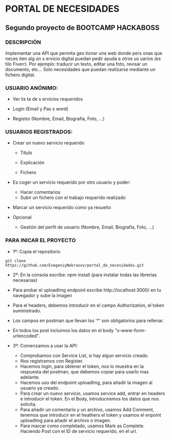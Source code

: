# **PORTAL DE NECESIDADES**
## Segundo proyecto de BOOTCAMP HACKABOSS

### **DESCRIPCIÓN**
Implementar  una API  que permita  ges tionar una web donde  pers onas  que neces iten alg ún 
s ervicio digital puedan  pedir ayuda a otros  us uarios  (es tilo Fiverr). Por  ejemplo:  traducir  un 
texto, editar una foto, revisar un documento, etc... Solo necesidades que puedan realizarse 
mediante  un fichero  digital. 
 
 
 
### **USUARIO ANÓNIMO:**

- Ver lis ta de s ervicios  requeridos  

- Login (Email y Pas s word) 

- Registro (Nombre, Email, Biografía, Foto, ...) 
 
### **USUARIOS REGISTRADOS:** 

-  Crear un nuevo  servicio requerido 

   - Título 

   - Explicación 

   - Fichero

- Es coger un servicio requerido  por  otro  usuario y poder:  
    - Hacer comentarios  
    - Subir  un fichero  con el trabajo  requerido  realizado
  
- Marcar  un servicio requerido  como  ya resuelto

- Opcional 
    - Gestión del perfil de usuario (Nombre, Email, Biografía, Foto, ...) 

### PARA INICAR EL PROYECTO

- 1º: Copia el repositorio
```
git clone https://github.com/EvegeniyNekrasov/portal_de_necesidades.git
```
- 2º: En la consola escribe: npm install (para instalar todas las librerias necesarias)
- Para probar el uploadImg endpoint escribe http://localhost:3000/ en tu navegador y sube la imagen
- Para el headers, debemos introducir en el campo Authorization, el token suministrado.
- Los campos en postman que llevan los '*' son obligatorios para rellenar.
- En todos los post incluimos los datos en el body "x-www-form-urlencoded".

- 3º: Comenzamos a usar la API:
    - Comprobamos con Service List, si hay algun servicio creado.
    - Nos registramos con Register.
    - Hacemos login, para obtener el token, nos lo muestra en la respuesta del postman, que debemos copiar para usarlo mas adelante.
    - Hacemos uso del endpoint uploadImg, para añadir la imagen al usuario ya creado.
    - Para crear un nuevo servicio, usamos service add, entrar en headers e introducir el token. En el Body, introduciremos los datos que nos solicita.
    - Para añadir un comentario y un archivo, usamos Add Comment, tenemos que introducir en el heathers el token y usamos el enpoint uploadImg para añadir el archivo o imagen.
    - Para marcar como completado, usamos Mark as Complete. Haciendo Post con el ID de servicio requerido, en el url.